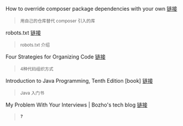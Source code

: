 How to override composer package dependencies with your own [链接](http://www.rickmills.uk/how-to-override-composer-package-dependencies-with-your-own-git-repository/)
> <small>用自己的仓库替代 composer 引入的库</small>

robots.txt [链接](https://zh.wikipedia.org/wiki/Robots.txt)
> <small>robots.txt 介绍</small>

Four Strategies for Organizing Code [链接](https://medium.com/@msandin/strategies-for-organizing-code-2c9d690b6f33#.3i20sgfee)
> <small>4种代码组织方式</small>

 Introduction to Java Programming, Tenth Edition [book] [链接](http://www.cs.armstrong.edu/liang/intro10e/)
> <small>Java 入门书</small>

My Problem With Your Interviews | Bozho's tech blog [链接](http://techblog.bozho.net/my-problem-with-your-interviews/)
> <small>:question:</small>
